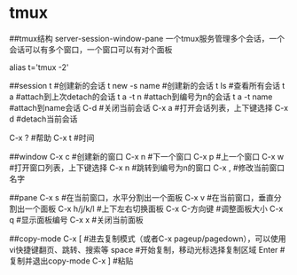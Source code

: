 # tmux

##tmux结构
server-session-window-pane
一个tmux服务管理多个会话，一个会话可以有多个窗口，一个窗口可以有对个面板

alias t='tmux -2'

##session
t              #创建新的会话
t new -s name  #创建新的会话
t ls           #查看所有会话
t a            #attach到上次detach的会话
t a -t n       #attach到编号为n的会话
t a -t name    #attach到name会话
C-d            #关闭当前会话
C-x a          #打开会话列表，上下键选择
C-x d          #detach当前会话

C-x ?          #帮助
C-x t          #时间

##window
C-x c          #创建新的窗口
C-x n          #下一个窗口
C-x p          #上一个窗口
C-x w          #打开窗口列表，上下键选择
C-x n          #跳转到编号为n的窗口
C-x ,          #修改当前窗口名字

##pane
C-x s          #在当前窗口，水平分割出一个面板
C-x v          #在当前窗口，垂直分割出一个面板
C-x h/j/k/l    #上下左右切换面板
C-x C-方向键   #调整面板大小
C-x q          #显示面板编号
C-x x          #关闭当前面板

##copy-mode
C-x [          #进去复制模式（或者C-x pageup/pagedown），可以使用vi快捷键翻页、跳转、搜索等
space          #开始复制，移动光标选择复制区域
Enter          #复制并退出copy-mode
C-x ]          #粘贴
